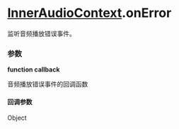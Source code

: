 # [InnerAudioContext](./../InnerAudioContext).onError

监听音频播放错误事件。

### 参数

**function callback**

音频播放错误事件的回调函数

#### 回调参数

Object

<Results :data="results" />

<script setup>
const results = [
{
    name: 'errMsg',
    type: 'string',
    desc: '错误信息',
    version: '0.1.0',
  },
]
</script>
